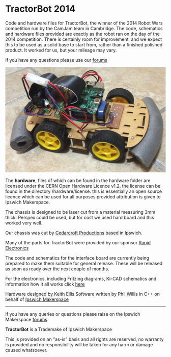 # TractorBot 2014
Code and hardware files for TractorBot, the winner of the 2014 Robot Wars competition run by the CamJam team in Cambridge. The code, schematics and hardware files provided are exactly as the robot ran on the day of the 2014 competition. There is certainly room for improvement, and we expect this to be used as a solid base to start from, rather than a finished polished product. It worked for us, but your mileage may vary.

If you have any questions please use our [forums](http://forums.ipswichmakerspace.com) 

![TractorBot](images/TractorBot.JPG "TractorBot")

The **hardware**, files of which can be found in the hardware folder are licensed under the CERN Open Hardware Licence v1.2, the license can be found in the directory /hardware/license. this is essentially an open source licence which can be used for all purposes provided attribution is given to Ipswich Makerspace.

The chassis is designed to be laser cut from a material measuring 3mm thick. Perspex could be used, but for cost we used hard board and this worked very well.

Our chassis was cut by [Cedarcroft Productions](http://www.cedarcroftproductions.com/) based in Ipswich.

Many of the parts for TractorBot were provided by our sponsor [Rapid Electronics](http://www.rapidonline.com/)

The code and schematics for the interface board are currently being prepared to make them suitable for general release. These will be released as soon as ready over the next couple of months.

For the electronics, including Fritzing diagrams, Ki-CAD schematics and information how it all works click [here](electronics/electronics.md)

Hardware designed by Keith Ellis 
Software written by Phil Willis in C++
on behalf of [Ipswich Makerspace](http://ipswichmakerspace.com)

----

If you have any queries or questions please raise on the Ipswich Makerspace [forums](http://forums.ipswichmakerspace.com/)

**TractorBot** is a Trademake of Ipswich Makerspace

This is provided on an "as-is" basis and all rights are reserved, no warranty is provided and no responsibility will be taken for any harm or damage caused whatsoever.
